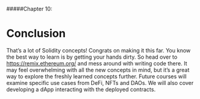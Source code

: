 #####Chapter 10:

# Conclusion

That’s a lot of Solidity concepts! Congrats on making it this far. You know the best way to learn is by getting your hands dirty. So head over to https://remix.ethereum.org/ and mess around with writing code there. It may feel overwhelming with all the new concepts in mind, but it’s a great way to explore the freshly learned concepts further.
Future courses will examine specific use cases from DeFi, NFTs and DAOs. We will also cover developing a dApp interacting with the deployed contracts.

